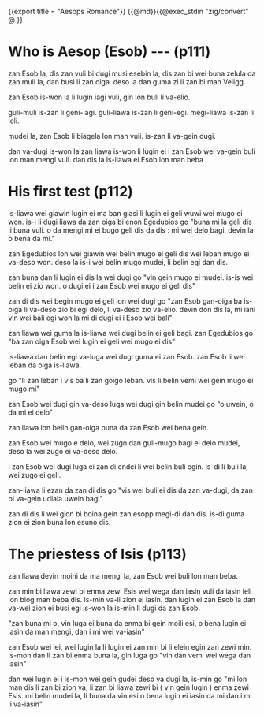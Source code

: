 {{export title = "Aesops Romance"}}
{{@md}}{{@exec_stdin "zig/convert" @ }}

# Who is Aesop (Esob) --- (p111)

zan Esob la, dis zan vuli bi dugi musi esebin la, dis zan bi wei buna zelula da zan muli la, dan busi li zan oiga. deso la dan guma zi li zan bi man Veligg.

zan Esob is-won la li lugin iagi vuli, gin lon buli li va-elio. 

guli-muli is-zan li geni-iagi. guli-liawa is-zan li geni-egi. megi-liawa is-zan li leli.

mudei la, zan Esob li biagela lon man vuli. is-zan li va-gein dugi.

dan va-dugi is-won la zan liawa is-won li lugin ei i zan Esob wei va-gein buli lon man mengi vuli. dan dis la is-liawa ei Esob lon man beba

# His first test (p112)

is-liawa wei giawin lugin ei ma ban giasi li lugin ei geli wuwi wei mugo ei won. is-i li dugi liawa da zan oiga bi enon Egedubios go "buna mi la geli dis li buna vuli. o da mengi mi ei bugo geli dis da dis : mi wei delo bagi, devin la o bena da mi."

zan Egedubios lon wei giawin wei belin mugo ei geli dis wei leban mugo ei va-deso won. deso la is-i wei belin mugo mudei, li belin egi dan dis.

zan buna dan li lugin ei dis la wei dugi go "vin gein mugo ei mudei. is-is wei belin ei zio won. o dugi ei i zan Esob wei mugo ei geli dis"

zan di dis wei begin mugo ei geli lon wei dugi go "zan Esob gan-oiga ba is-oiga li va-deso zio bi egi delo, li va-deso zio va-elio. devin don dis la, mi iani vin wei bali egi won la mi di dugi ei i Esob wei bali"

zan liawa wei guma la is-liawa wei dugi belin ei geli bagi. zan Egedubios go "ba zan oiga Esob wei lugin ei geli wei mugo ei dis"

is-liawa dan belin egi va-luga wei dugi guma ei zan Esob. zan Esob li wei leban da oiga is-liawa.

go "li zan leban i vis ba li zan goigo leban. vis li belin vemi wei gein mugo ei mugo mi"

zan Esob wei dugi gin va-deso luga wei dugi gin belin mudei go "o uwein, o da mi ei delo"

zan liawa lon belin gan-oiga buna da zan Esob wei bena gein.

zan Esob wei mugo e delo, wei zugo dan guli-mugo bagi ei delo mudei, deso la wei zugo ei va-deso delo.

i zan Esob wei dugi luga ei zan di endei li wei belin buli egin. is-di li buli la, wei zugo ei geli.

zan-liawa li ezan da zan di dis go "vis wei buli ei dis da zan va-dugi, da zan bi va-gein udiala uwein bagi"

zan di dis li wei gion bi boina gein zan esopp megi-di dan dis. is-di guma zion ei zion buna lon esuno dis.

# The priestess of Isis (p113)

zan liawa devin moini da ma mengi la, zan Esob wei buli lon man beba.

zan min bi liawa zewi bi enma zewi Esis wei wega dan iasin vuli da iasin leli lon biog man beba dis.  is-min va-li zion ei iasin. dan lugin ei zan Esob la dan va-wei zion ei busi egi is-won la is-min li dugi da zan Esob.

"zan buna mi o, vin luga ei buna da enma bi gein moili esi, o bena lugin ei iasin da man mengi, dan i mi wei va-iasin"

zan Esob wei lei, wei lugin la li lugin ei zan min bi li elein egin zan zewi min.  is-mon dan li zan bi enma buna la, gin luga go "vin dan vemi wei wega dan iasin"

dan wei lugin ei i is-mon wei gein gudei deso va dugi la, is-min go "mi lon man dis li zan bi zion va, li zan bi liawa zewi bi ( vin gein lugin ) enma zewi Esis. mi belin mudei la, li buna da vin esi o bena lugin ei iasin da mi dan i mi li va-iasin"

